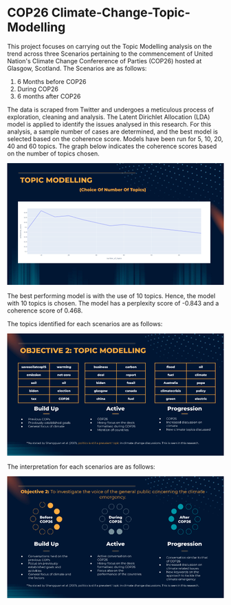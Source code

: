 # COP26 Climate-Change-Topic-Modelling

This project focuses on carrying out the Topic Modelling analysis on the trend across three Scenarios pertaining to the commencement of United Nation's Climate Change Confererence of Parties (COP26) hosted at Glasgow, Scotland. The Scenarios are as follows:

1. 6 Months before COP26
2. During COP26
3. 6 months after COP26

The data is scraped from Twitter and undergoes a meticulous process of exploration, cleaning and analysis. The Latent Dirichlet Allocation (LDA) model is applied to identify the issues analysed in this research. For this analysis, a sample number of cases are determined, and the best model is selected based on the coherence score. Models have been run for 5, 10, 20, 40 and 60 topics. The graph below indicates the coherence scores based on the number of topics chosen. 

![Coherence Score](coherence.png)

The best performing model is with the use of 10 topics. Hence, the model with 10 topics is chosen. The model has a perplexity score of -0.843 and a coherence score of 0.468.

The topics identified for each scenarios are as follows:

![Analysis 1](Analysis1.png)

The interpretation for each scenarios are as follows:

![Analysis 2](Analysis2.png)
